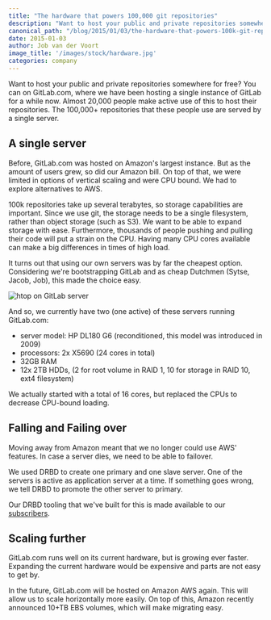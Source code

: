 ```yaml
---
title: "The hardware that powers 100,000 git repositories"
description: "Want to host your public and private repositories somewhere for free? You can on GitLab.com. Learn more here!"
canonical_path: "/blog/2015/01/03/the-hardware-that-powers-100k-git-repos/"
date: 2015-01-03
author: Job van der Voort
image_title: '/images/stock/hardware.jpg'
categories: company
---
```


Want to host your public and private repositories somewhere for free?
You can on GitLab.com, where we have been hosting a single instance of GitLab for a while now.
Almost 20,000 people make active use of this to host their
repositories. The 100,000+ repositories that these people use are served by a single server.

<!-- more -->

## A single server

Before, GitLab.com was hosted on Amazon's largest instance.
But as the amount of users grew, so did our Amazon bill.
On top of that, we were limited in options of vertical scaling and were CPU bound.
We had to explore alternatives to AWS.

100k repositories take up several terabytes, so storage capabilities are important.
Since we use git, the storage needs to be a single filesystem,
rather than object storage (such as S3).
We want to be able to expand storage with ease.
Furthermore, thousands of people pushing and pulling their code will put a strain on the CPU.
Having many CPU cores available can make a big differences in times of high load.

It turns out that using our own servers was by far the cheapest option.
Considering we're bootstrapping GitLab
and as cheap Dutchmen (Sytse, Jacob, Job), this made the choice easy.

![htop on GitLab server](/images/stock/htop.png)

And so,  we currently have two (one active) of these servers running GitLab.com:

- server model: HP DL180 G6 (reconditioned, this model was introduced in 2009)
- processors: 2x X5690 (24 cores in total)
- 32GB RAM
- 12x 2TB HDDs, (2 for root volume in RAID 1, 10 for storage in RAID 10, ext4 filesystem)

We actually started with a total of 16 cores,
but replaced the CPUs to decrease CPU-bound loading.

## Falling and Failing over

Moving away from Amazon meant that we no longer could use AWS' features.
In case a server dies, we need to be able to failover.

We used DRBD to create one primary and one slave server.
One of the servers is active as application server at a time.
If something goes wrong, we tell DRBD to promote the other server to primary.

Our DRBD tooling that we've built for this is made available to our
[subscribers](/pricing/).

## Scaling further

GitLab.com runs well on its current hardware, but is growing ever faster.
Expanding the current hardware would be expensive and parts are not easy to get by.

In the future, GitLab.com will be hosted on Amazon AWS again.
This will allow us to scale horizontally more easily.
On top of this, Amazon recently announced 10+TB EBS volumes, which will make migrating easy.
